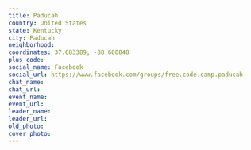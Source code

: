 ```yaml
---
title: Paducah
country: United States
state: Kentucky
city: Paducah
neighborhood: 
coordinates: 37.083389, -88.600048
plus_code:
social_name: Facebook
social_url: https://www.facebook.com/groups/free.code.camp.paducah
chat_name:
chat_url:
event_name:
event_url:
leader_name:
leader_url:
old_photo: 
cover_photo:
---
```


